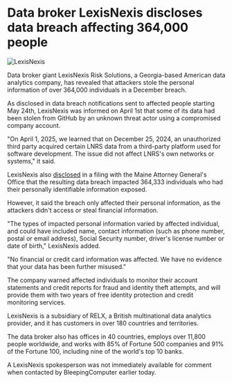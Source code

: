 # Data broker LexisNexis discloses data breach affecting 364,000 people

![LexisNexis](https://www.bleepstatic.com/content/hl-images/2025/05/29/LexisNexis-headpic.jpg)

Data broker giant LexisNexis Risk Solutions, a Georgia-based American data analytics company, has revealed that attackers stole the personal information of over 364,000 individuals in a December breach.

As disclosed in data breach notifications sent to affected people starting May 24th, LexisNexis was informed on April 1st that some of its data had been stolen from GitHub by an unknown threat actor using a compromised company account.

"On April 1, 2025, we learned that on December 25, 2024, an unauthorized third party acquired certain LNRS data from a third-party platform used for software development. The issue did not affect LNRS's own networks or systems," it said.

LexisNexis also [disclosed](http://www.maine.gov/agviewer/content/ag/985235c7-cb95-4be2-8792-a1252b4f8318/782e2159-f2d4-4394-8d03-51bf08a6b3e5.html) in a filing with the Maine Attorney General's Office that the resulting data breach impacted 364,333 individuals who had their personally identifiable information exposed.

However, it said the breach only affected their personal information, as the attackers didn't access or steal financial information.

"The types of impacted personal information varied by affected individual, and could have included name, contact information (such as phone number, postal or email address), Social Security number, driver's license number or date of birth," LexisNexis added.

"No financial or credit card information was affected. We have no evidence that your data has been further misused."

The company warned affected individuals to monitor their account statements and credit reports for fraud and identity theft attempts, and will provide them with two years of free identity protection and credit monitoring services.

LexisNexis is a subsidiary of RELX, a British multinational data analytics provider, and it has customers in over 180 countries and territories.

The data broker also has offices in 40 countries, employs over 11,800 people worldwide, and works with 85% of Fortune 500 companies and 91% of the Fortune 100, including nine of the world's top 10 banks.

A LexisNexis spokesperson was not immediately available for comment when contacted by BleepingComputer earlier today.